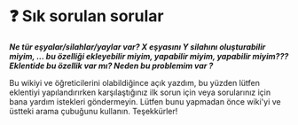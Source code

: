 # ❓ Sık sorulan sorular

_**Ne tür eşyalar/silahlar/yaylar var? X eşyasını Y silahını oluşturabilir miyim, ... bu özelliği ekleyebilir miyim, yapabilir miyim, yapabilir miyim??? Eklentide bu özellik var mı? Neden bu problemim var ?**_

Bu wikiyi ve öğreticilerini olabildiğince açık yazdım, bu yüzden lütfen eklentiyi yapılandırırken karşılaştığınız ilk sorun için veya sorularınız için bana yardım istekleri göndermeyin. Lütfen bunu yapmadan önce wiki'yi ve üstteki arama çubuğunu kullanın. Teşekkürler!
